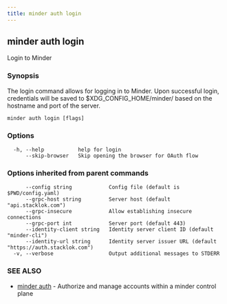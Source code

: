 ```yaml
---
title: minder auth login
---
```

## minder auth login

Login to Minder

### Synopsis

The login command allows for logging in to Minder. Upon successful login, credentials will be saved to
$XDG_CONFIG_HOME/minder/ based on the hostname and port of the server.

```
minder auth login [flags]
```

### Options

```
  -h, --help           help for login
      --skip-browser   Skip opening the browser for OAuth flow
```

### Options inherited from parent commands

```
      --config string            Config file (default is $PWD/config.yaml)
      --grpc-host string         Server host (default "api.stacklok.com")
      --grpc-insecure            Allow establishing insecure connections
      --grpc-port int            Server port (default 443)
      --identity-client string   Identity server client ID (default "minder-cli")
      --identity-url string      Identity server issuer URL (default "https://auth.stacklok.com")
  -v, --verbose                  Output additional messages to STDERR
```

### SEE ALSO

* [minder auth](minder_auth.md)	 - Authorize and manage accounts within a minder control plane

